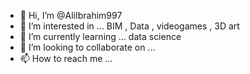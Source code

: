 - 👋 Hi, I’m @AliIbrahim997
- 👀 I’m interested in ... BIM , Data , videogames , 3D art 
- 🌱 I’m currently learning ... data science
- 💞️ I’m looking to collaborate on ...
- 📫 How to reach me ...

<!---
AliIbrahim997/AliIbrahim997 is a ✨ special ✨ repository because its `README.md` (this file) appears on your GitHub profile.
You can click the Preview link to take a look at your changes.
--->
